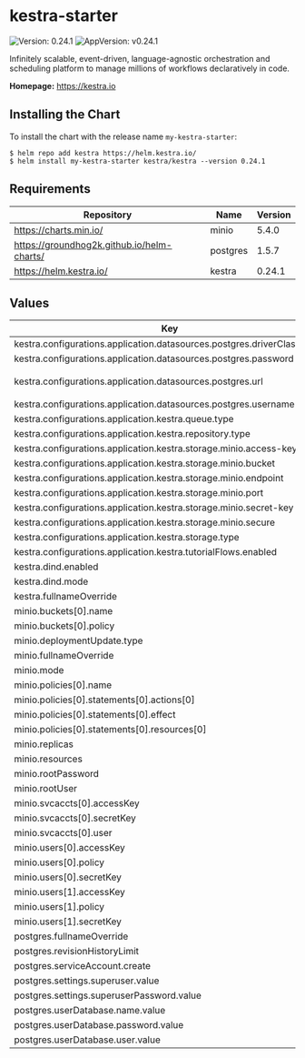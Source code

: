 # kestra-starter

![Version: 0.24.1](https://img.shields.io/badge/Version-0.24.1-informational?style=flat-square) ![AppVersion: v0.24.1](https://img.shields.io/badge/AppVersion-v0.24.1-informational?style=flat-square)

Infinitely scalable, event-driven, language-agnostic orchestration and scheduling platform to manage millions of workflows declaratively in code.

**Homepage:** <https://kestra.io>

## Installing the Chart

To install the chart with the release name `my-kestra-starter`:

```console
$ helm repo add kestra https://helm.kestra.io/
$ helm install my-kestra-starter kestra/kestra --version 0.24.1
```

## Requirements

| Repository | Name | Version |
|------------|------|---------|
| https://charts.min.io/ | minio | 5.4.0 |
| https://groundhog2k.github.io/helm-charts/ | postgres | 1.5.7 |
| https://helm.kestra.io/ | kestra | 0.24.1 |

## Values

| Key | Type | Default | Description |
|-----|------|---------|-------------|
| kestra.configurations.application.datasources.postgres.driverClassName | string | `"org.postgresql.Driver"` |  |
| kestra.configurations.application.datasources.postgres.password | string | `"ChangeMe#1234"` |  |
| kestra.configurations.application.datasources.postgres.url | string | `"jdbc:postgresql://kestra-starter-postgres:5432/kestra"` |  |
| kestra.configurations.application.datasources.postgres.username | string | `"kestra"` |  |
| kestra.configurations.application.kestra.queue.type | string | `"postgres"` |  |
| kestra.configurations.application.kestra.repository.type | string | `"postgres"` |  |
| kestra.configurations.application.kestra.storage.minio.access-key | string | `"kestra"` |  |
| kestra.configurations.application.kestra.storage.minio.bucket | string | `"kestra"` |  |
| kestra.configurations.application.kestra.storage.minio.endpoint | string | `"kestra-starter-minio"` |  |
| kestra.configurations.application.kestra.storage.minio.port | string | `"9000"` |  |
| kestra.configurations.application.kestra.storage.minio.secret-key | string | `"kestra-1234"` |  |
| kestra.configurations.application.kestra.storage.minio.secure | string | `"false"` |  |
| kestra.configurations.application.kestra.storage.type | string | `"minio"` |  |
| kestra.configurations.application.kestra.tutorialFlows.enabled | bool | `true` |  |
| kestra.dind.enabled | bool | `true` |  |
| kestra.dind.mode | string | `"insecure"` |  |
| kestra.fullnameOverride | string | `"kestra-starter"` |  |
| minio.buckets[0].name | string | `"kestra"` |  |
| minio.buckets[0].policy | string | `"public"` |  |
| minio.deploymentUpdate.type | string | `"Recreate"` |  |
| minio.fullnameOverride | string | `"kestra-starter-minio"` |  |
| minio.mode | string | `"standalone"` |  |
| minio.policies[0].name | string | `"KestraWritePolicy"` |  |
| minio.policies[0].statements[0].actions[0] | string | `"s3:*"` |  |
| minio.policies[0].statements[0].effect | string | `"Allow"` |  |
| minio.policies[0].statements[0].resources[0] | string | `"arn:aws:s3:::kestra/*"` |  |
| minio.replicas | int | `1` |  |
| minio.resources | object | `{}` |  |
| minio.rootPassword | string | `"SuperChangeMe#1234"` |  |
| minio.rootUser | string | `"root"` |  |
| minio.svcaccts[0].accessKey | string | `"kestra-svcacct"` |  |
| minio.svcaccts[0].secretKey | string | `"kestra-svcacct-1234"` |  |
| minio.svcaccts[0].user | string | `"kestra"` |  |
| minio.users[0].accessKey | string | `"console"` |  |
| minio.users[0].policy | string | `"consoleAdmin"` |  |
| minio.users[0].secretKey | string | `"console-1234"` |  |
| minio.users[1].accessKey | string | `"kestra"` |  |
| minio.users[1].policy | string | `"KestraWritePolicy"` |  |
| minio.users[1].secretKey | string | `"kestra-1234"` |  |
| postgres.fullnameOverride | string | `"kestra-starter-postgres"` |  |
| postgres.revisionHistoryLimit | int | `5` |  |
| postgres.serviceAccount.create | bool | `true` |  |
| postgres.settings.superuser.value | string | `"postgres"` |  |
| postgres.settings.superuserPassword.value | string | `"SuperChangeMe#1234"` |  |
| postgres.userDatabase.name.value | string | `"kestra"` |  |
| postgres.userDatabase.password.value | string | `"ChangeMe#1234"` |  |
| postgres.userDatabase.user.value | string | `"kestra"` |  |
